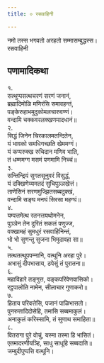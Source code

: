 ```yaml
---
title: ० रसवाहिनी

---
```

नमो तस्स भगवतो अरहतो सम्मासम्बुद्धस्स।  
रसवाहिनी  


## पणामादिकथा

१.  
सत्थुप्पसत्थचरणं सरणं जनानं,  
ब्रह्मादिमोळि मणिरंसि समावहन्तं,  
पङ्केरुहाभमुदुकोमलचारुवण्णं।  
वन्दामि चक्‍कवरलक्खणमादधानं॥  
२.  
सिद्धं जिनेन चिरकालमतन्दितेन,  
यं भावको समधिगच्छति खेममग्गं।  
यं कप्परुक्ख रुचिदान मणिव भाति,  
तं धम्ममग्ग मसमं पणमामि निच्‍चं॥  
३.  
सन्तिन्द्रियं सुगतसूनुवरं विसुद्धं,  
यं दक्खिणेय्यमतदं सुचिपुञ्‍ञखेत्तं।  
ताणेसिनं सरणमुज्झितसब्बदुक्खं,  
वन्दामि सङ्घ मनघं सिरसा महग्घं॥  
४.  
यम्पत्तमेत्थ रतनत्तयथोमनेन,  
पुञ्‍ञेन तेन दुरितं सकलं पणुज्‍ज,  
वक्खामहं सुमधुरं रसवाहिनिन्तं,  
भो भो सुणन्तु सुजना भिमुदावहा सा॥  
५.  
तत्थतत्थूपपन्‍नानि, वत्थूनि अरहा पुरे।  
अभासुं दीपभासाय, ठपेसुं तं पुरातना॥  
६.  
महाविहारे तङ्गुत्त, वङ्कपरिवेणवासिको।  
रट्ठपालोति नामेन, सीलाचार गुणाकरो॥  
७.  
हिताय परिवत्तेसि, पजानं पाळिभासतो।  
पुनरुत्तादिदोसेहि, तमासि सब्बमाकुलं।  
अनाकुलं करिस्सामि, तं सुणाथ समाहिता॥  
८.  
वितरागा पुरे वोचुं, यस्मा तस्मा हि भासितं।  
एतमादरणीयञ्हि, साधु साधूहि सब्बदाति॥  
जम्बुदीपुप्पत्ति वत्थूनि।  